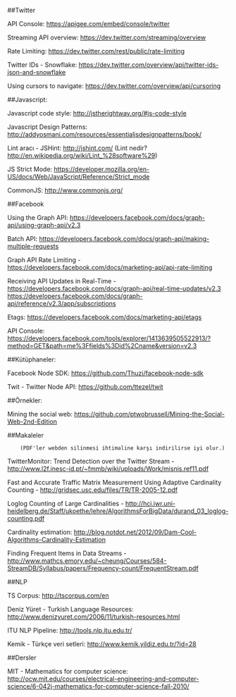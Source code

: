
##Twitter

API Console: https://apigee.com/embed/console/twitter

Streaming API overview: https://dev.twitter.com/streaming/overview

Rate Limiting: https://dev.twitter.com/rest/public/rate-limiting

Twitter IDs - Snowflake: https://dev.twitter.com/overview/api/twitter-ids-json-and-snowflake

Using cursors to navigate: https://dev.twitter.com/overview/api/cursoring

##Javascript:

Javascript code style: http://jstherightway.org/#js-code-style

Javascript Design Patterns: http://addyosmani.com/resources/essentialjsdesignpatterns/book/

Lint aracı - JSHint: http://jshint.com/ (Lint nedir? http://en.wikipedia.org/wiki/Lint_%28software%29)

JS Strict Mode: https://developer.mozilla.org/en-US/docs/Web/JavaScript/Reference/Strict_mode

CommonJS: http://www.commonjs.org/

##Facebook

Using the Graph API: https://developers.facebook.com/docs/graph-api/using-graph-api/v2.3

Batch API: https://developers.facebook.com/docs/graph-api/making-multiple-requests

Graph API Rate Limiting - https://developers.facebook.com/docs/marketing-api/api-rate-limiting

Receiving API Updates in Real-Time - https://developers.facebook.com/docs/graph-api/real-time-updates/v2.3
https://developers.facebook.com/docs/graph-api/reference/v2.3/app/subscriptions

Etags: https://developers.facebook.com/docs/marketing-api/etags

API Console: https://developers.facebook.com/tools/explorer/1413639505522913/?method=GET&path=me%3Ffields%3Did%2Cname&version=v2.3

##Kütüphaneler:

Facebook Node SDK: https://github.com/Thuzi/facebook-node-sdk

Twit - Twitter Node API: https://github.com/ttezel/twit

##Örnekler: 

Mining the social web: https://github.com/ptwobrussell/Mining-the-Social-Web-2nd-Edition

##Makaleler

		(PDF'ler webden silinmesi ihtimaline karşı indirilirse iyi olur.)

TwitterMonitor: Trend Detection over the Twitter Stream - http://www.l2f.inesc-id.pt/~fmmb/wiki/uploads/Work/misnis.ref11.pdf

Fast and Accurate Traffic Matrix Measurement Using Adaptive Cardinality Counting - http://gridsec.usc.edu/files/TR/TR-2005-12.pdf

Loglog Counting of Large Cardinalities - http://hci.iwr.uni-heidelberg.de/Staff/ukoethe/lehre/AlgorithmsForBigData/durand_03_loglog-counting.pdf

Cardinality estimation: http://blog.notdot.net/2012/09/Dam-Cool-Algorithms-Cardinality-Estimation

Finding Frequent Items in Data Streams - http://www.mathcs.emory.edu/~cheung/Courses/584-StreamDB/Syllabus/papers/Frequency-count/FrequentStream.pdf

##NLP

TS Corpus: http://tscorpus.com/en

Deniz Yüret - Turkish Language Resources: http://www.denizyuret.com/2006/11/turkish-resources.html

ITU NLP Pipeline: http://tools.nlp.itu.edu.tr/

Kemik - Türkçe veri setleri: http://www.kemik.yildiz.edu.tr/?id=28

##Dersler

MIT - Mathematics for computer science: http://ocw.mit.edu/courses/electrical-engineering-and-computer-science/6-042j-mathematics-for-computer-science-fall-2010/


